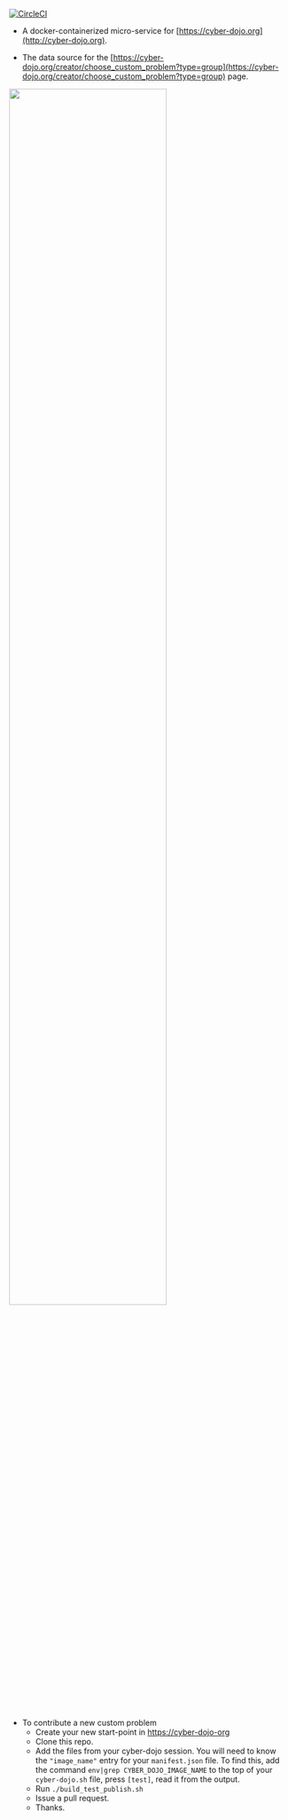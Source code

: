 
[![CircleCI](https://circleci.com/gh/cyber-dojo/custom-start-points.svg?style=svg)](https://circleci.com/gh/cyber-dojo/custom-start-points)

- A docker-containerized micro-service for [https://cyber-dojo.org](http://cyber-dojo.org).

- The data source for the [https://cyber-dojo.org/creator/choose_custom_problem?type=group](https://cyber-dojo.org/creator/choose_custom_problem?type=group) page.

<img width="75%" src="https://user-images.githubusercontent.com/252118/97069640-7a560680-15c9-11eb-8bd6-8309c87df764.png">

- To contribute a new custom problem
  - Create your new start-point in [https://cyber-dojo-org](https://cyber-dojo-org)
  - Clone this repo.
  - Add the files from your cyber-dojo session. You will need to know the `"image_name"` entry for your
    `manifest.json` file. To find this, add the command `env|grep CYBER_DOJO_IMAGE_NAME` to the top of your
    `cyber-dojo.sh` file, press `[test]`, read it from the output.
  - Run `./build_test_publish.sh`
  - Issue a pull request.
  - Thanks.
